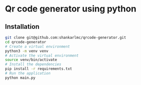 # Qr code generator using python

## Installation

```bash
git clone git@github.com:shankarlmc/qrcode-generator.git
cd qrcode-generator
# Create a virtual environment
python3 -m venv venv
# Activate the virtual environment
source venv/bin/activate
# Install the dependencies
pip install -r requirements.txt
# Run the application
python main.py
```